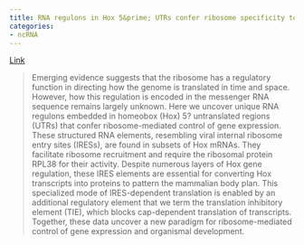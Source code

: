 ```yaml
---
title: RNA regulons in Hox 5&prime; UTRs confer ribosome specificity to gene regulation
categories:
- ncRNA
---
```

[Link](http://www.nature.com/nature/journal/v517/n7532/full/nature14010.html)
<!--more-->

> Emerging evidence suggests that the ribosome has a regulatory function in
directing how the genome is translated in time and space. However, how this
regulation is encoded in the messenger RNA sequence remains largely unknown.
Here we uncover unique RNA regulons embedded in homeobox (Hox) 5? untranslated
regions (UTRs) that confer ribosome-mediated control of gene expression. These
structured RNA elements, resembling viral internal ribosome entry sites
(IRESs), are found in subsets of Hox mRNAs. They facilitate ribosome
recruitment and require the ribosomal protein RPL38 for their activity.
Despite numerous layers of Hox gene regulation, these IRES elements are
essential for converting Hox transcripts into proteins to pattern the
mammalian body plan. This specialized mode of IRES-dependent translation is
enabled by an additional regulatory element that we term the translation
inhibitory element (TIE), which blocks cap-dependent translation of
transcripts. Together, these data uncover a new paradigm for ribosome-mediated
control of gene expression and organismal development.

